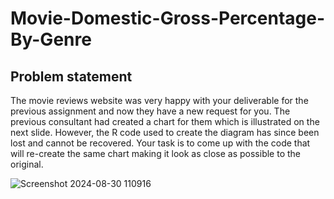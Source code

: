 # Movie-Domestic-Gross-Percentage-By-Genre

## Problem statement

The movie reviews website was very happy with your deliverable for the previous assignment and now they have a new request for you. The previous consultant had created a chart for them which is illustrated on the next slide. However, the R code used to create the diagram has since been lost and cannot be recovered. Your task is to come up with the code that will re-create the same chart making it look as close as possible to the original.

![Screenshot 2024-08-30 110916](https://github.com/user-attachments/assets/f2d2bcfd-feba-46d0-bf46-f4169f7cd947)


